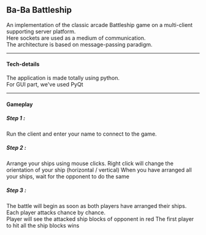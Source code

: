 ## Ba-Ba Battleship

An implementation of the classic arcade Battleship game on a multi-client supporting server platform.<br>
Here sockets are used as a medium of communication.<br>
The architecture is based on message-passing paradigm.<br>

<hr>

#### Tech-details
The application is made totally using python. <br>
For GUI part, we've used PyQt<bR>

<hr>

#### Gameplay

  ##### Step 1 :
  Run the client and enter your name to connect to the game.<Br>
 

  ##### Step 2 :
  Arrange your ships using mouse clicks.
  Right click will change the orientation of your ship (horizontal / vertical)
  When you have arranged all your ships, wait for the opponent to do the same

  ##### Step 3 :
  The battle will begin as soon as both players have arranged their ships.
  Each player attacks chance by chance.<br>
  Player will see the attacked ship blocks of opponent in red
  The first player to hit all the ship blocks wins

